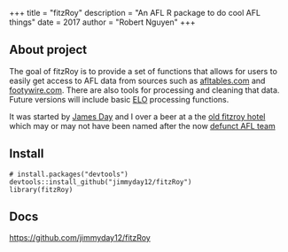 +++
title = "fitzRoy"
description = "An AFL R package to do cool AFL things"
date = 2017
author = "Robert Nguyen"
+++

## About project

The goal of fitzRoy is to provide a set of functions that allows for users to easily get access to AFL data from sources such as [afltables.com](https://afltables.com/afl/afl_index.html) and [footywire.com](https://www.footywire.com/). There are also tools for processing and cleaning that data. Future versions will include basic [ELO](https://fivethirtyeight.com/tag/elo-ratings/) processing functions.

It was started by [James Day](https://twitter.com/jamesday87) and I over a beer at a the [old fitzroy hotel](http://www.oldfitzroy.com.au/) which may or may not have been named after the now [defunct AFL team](https://en.wikipedia.org/wiki/Fitzroy_Football_Club)

## Install

```{r}
# install.packages("devtools")
devtools::install_github("jimmyday12/fitzRoy")
library(fitzRoy)

```

## Docs

https://github.com/jimmyday12/fitzRoy
